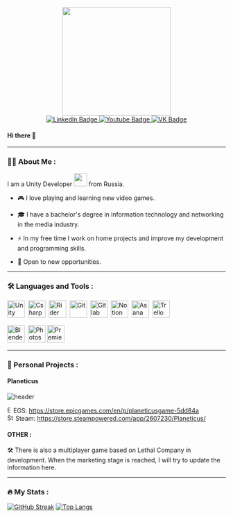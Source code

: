 <div id="header" align="center">
  <img src="https://i.giphy.com/media/v1.Y2lkPTc5MGI3NjExdDd5MWpiZXVncjd5bWpxMWc5d2xnNjVqbzVucDNzbXVkejQ5bWw4bCZlcD12MV9pbnRlcm5hbF9naWZfYnlfaWQmY3Q9cw/5eLDrEaRGHegx2FeF2/giphy.gif" width="250"/>

<div id="badges">
  <a href="https://www.linkedin.com/in/keshbel/">
    <img src="https://img.shields.io/badge/LinkedIn-blue?style=for-the-badge&logo=linkedin&logoColor=white" alt="LinkedIn Badge"/>
  </a>
  <a href="https://www.youtube.com/@keshbel">
    <img src="https://img.shields.io/badge/YouTube-red?style=for-the-badge&logo=youtube&logoColor=white" alt="Youtube Badge"/>
  </a>
  <a href="https://vk.com/keshbel">
    <img src="https://img.shields.io/badge/VK-blue?style=for-the-badge&logo=vk&logoColor=white" alt="VK Badge"/>
  </a>
</div>

<img src="https://komarev.com/ghpvc/?username=keshbel&style=flat-square&color=blue" alt=""/>

</div>

#### Hi there 👋

---

### :man_technologist: About Me :

I am a Unity Developer <img src="https://media.giphy.com/media/WUlplcMpOCEmTGBtBW/giphy.gif" width="30"> from Russia.

- :video_game: I love playing and learning new video games.

- 🎓 I have a bachelor's degree in information technology and networking in the media industry.

- :zap: In my free time I work on home projects and improve my development and programming skills.

- 📝 Open to new opportunities.

---

### :hammer_and_wrench: Languages and Tools :

<div>
  <img src="https://cdn.jsdelivr.net/gh/devicons/devicon@latest/icons/unity/unity-original.svg" title="Unity" alt="Unity" width="40" height="40"/>&nbsp;
  <img src="https://cdn.jsdelivr.net/gh/devicons/devicon@latest/icons/csharp/csharp-original.svg" title="Csharp" alt="Csharp" width="40" height="40"/>&nbsp;
  <img src="https://cdn.jsdelivr.net/gh/devicons/devicon@latest/icons/rider/rider-original.svg" title="Rider" alt="Rider" width="40" height="40"/>&nbsp;
  <img src="https://cdn.jsdelivr.net/gh/devicons/devicon@latest/icons/git/git-original.svg" title="Git" alt="Git" width="40" height="40"/>&nbsp;
  <img src="https://cdn.jsdelivr.net/gh/devicons/devicon@latest/icons/gitlab/gitlab-original.svg" title="Gitlab" alt="Gitlab" width="40" height="40"/>&nbsp;
  <img src="https://github.com/user-attachments/assets/f2fadeff-1eed-473b-bd98-6f243201c473" title="Notion" alt="Notion" width="40" height="40"/>&nbsp;
  <img src="https://github.com/user-attachments/assets/00826671-e1ff-412d-a7c6-b04f383b12b0" title="Asana" alt="Asana" width="40" height="40"/>&nbsp;
  <img src="https://cdn.jsdelivr.net/gh/devicons/devicon@latest/icons/trello/trello-original.svg" title="Trello" alt="Trello" width="40" height="40"/>&nbsp;&nbsp;&nbsp;&nbsp;&nbsp;&nbsp;
          
  <img src="https://cdn.jsdelivr.net/gh/devicons/devicon@latest/icons/blender/blender-original.svg" title="Blender" alt="Blender" width="40" height="40"/>&nbsp;
  <img src="https://cdn.jsdelivr.net/gh/devicons/devicon@latest/icons/photoshop/photoshop-original.svg" title="Photoshop" alt="Photoshop" width="40" height="40"/>
  <img src="https://cdn.jsdelivr.net/gh/devicons/devicon@latest/icons/premierepro/premierepro-original.svg" title="PremierPro" alt="PremierPro" width="40" height="40"/>&nbsp;&nbsp;&nbsp;&nbsp;&nbsp;&nbsp;
</div>

---

### 🚀 Personal Projects :

#### Planeticus
![header](https://github.com/user-attachments/assets/3389ef8a-828d-48bb-8367-cc5468d25633)

<img src="https://github.com/user-attachments/assets/c9c73649-90f3-4eb9-93a5-e7e59035e601" title="EGS" alt="EGS" width="10" height="15"/> EGS: https://store.epicgames.com/en/p/planeticusgame-5dd84a <br />
<img src="https://github.com/user-attachments/assets/f10cb9d8-8fc4-4bac-ad5e-9d0e829b0435" title="Steam" alt="Steam" width="15" height="15"/> Steam: https://store.steampowered.com/app/2607230/Planeticus/ <br />

#### OTHER :
🛠️ There is also a multiplayer game based on Lethal Company in development. When the marketing stage is reached, I will try to update the information here.

---

### :fire: My Stats :

[![GitHub Streak](http://github-readme-streak-stats.herokuapp.com?user=keshbel&theme=dark&background=000000)](https://git.io/streak-stats)
[![Top Langs](https://github-readme-stats.vercel.app/api/top-langs/?username=keshbel&layout=compact&theme=vision-friendly-dark)](https://github.com/anuraghazra/github-readme-stats)

<!--
**Keshbel/Keshbel** is a ✨ _special_ ✨ repository because its `README.md` (this file) appears on your GitHub profile.

Here are some ideas to get you started:

- 🔭 I’m currently working on ...
- 🌱 I’m currently learning ...
- 👯 I’m looking to collaborate on ...
- 🤔 I’m looking for help with ...
- 💬 Ask me about ...
- 📫 How to reach me: ...
- 😄 Pronouns: ...
- ⚡ Fun fact: ...
-->
